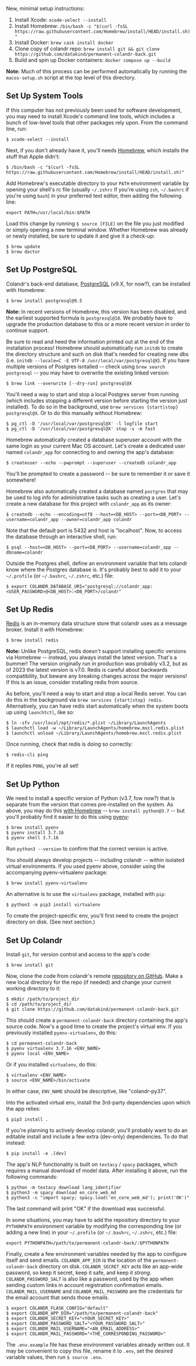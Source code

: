 New, minimal setup instructions:

1. Install Xcode: `xcode-select --install`
1. Install Homebrew: `/bin/bash -c "$(curl -fsSL https://raw.githubusercontent.com/Homebrew/install/HEAD/install.sh)"`
1. Install Docker: `brew cask install docker`
1. Clone copy of colandr repo: `brew install git && git clone https://github.com/datakind/permanent-colandr-back.git`
1. Build and spin up Docker containers: `docker compose up --build`


**Note:** Much of this process can be performed automatically by running the `macos-setup.sh` script at the top level of this directory.


## Set Up System Tools

If this computer has not previously been used for software development, you may need to install Xcode's command line tools, which includes a bunch of low-level tools that other packages rely upon. From the command line, run:

```shell
$ xcode-select --install
```

Next, if you don't already have it, you'll needs [Homebrew](http://brew.sh), which installs the stuff that Apple didn’t:

```shell
$ /bin/bash -c "$(curl -fsSL https://raw.githubusercontent.com/Homebrew/install/HEAD/install.sh)"
```

Add Homebrew's executable directory to your `PATH` environment variable by opening your shell's rc file (usually `~/.zshrc` if you're using `zsh`, `~/.bashrc` if you're using `bash`) in your preferred text editor, then adding the following line:

```
export PATH=/usr/local/bin:$PATH
```

Load this change by running `$ source [FILE]` on the file you just modified or simply opening a new terminal window. Whether Homebrew was already or newly installed, be sure to update it and give it a check-up:

```shell
$ brew update
$ brew doctor
```


## Set Up PostgreSQL

Colandr's back-end database, [PostgreSQL](https://www.postgresql.org) (v9.X, for now?), can be installed with Homebrew:

```shell
$ brew install postgresql@9.5
```

**Note:** In recent versions of Homebrew, this version has been disabled, and the earliest supported formula is `postgresql@10`. We probably have to upgrade the production database to this or a more recent version in order to continue support.

Be sure to read and heed the information printed out at the end of the installation process! Homebrew should automatically run `initdb` to create the directory structure and such on disk that's needed for creating new dbs (i.e. `initdb --locale=C -E UTF-8 /usr/local/var/postgresql@X`). If you have multiple versions of Postgres isntalled -- check using `brew search postgresql` -- you may have to overwrite the existing linked version:

```shell
$ brew link --overwrite [--dry-run] postgresql@X
```

You'll need a way to start and stop a local Postgres server from running (which includes stopping a different version before starting the version just installed). To do so in the background, use `brew services {start|stop} postgresql@X`. Or to do this manually without Homebrew:

```shell
$ pg_ctl -D '/usr/local/var/postgresql@X' -l logfile start
$ pg_ctl -D '/usr/local/var/postgresql@X' stop -s -m fast
```

Homebrew automatically created a database superuser account with the same login as your current Mac OS account. Let's create a dedicated user named `colandr_app` for connecting to and owning the app's database:

```shell
$ createuser --echo --pwprompt --superuser --createdb colandr_app
```

You'll be prompted to create a password -- be sure to remember it or save it somewhere!

Homebrew also automatically created a database named `postgres` that may be used to log info for administrative tasks such as creating a user. Let's create a new database for this project with `colandr_app` as its owner:

```shell
$ createdb --echo --encoding=utf8 --host=<DB_HOST> --port=<DB_PORT> --username=colandr_app --owner=colandr_app colandr
```

Note that the default port is 5432 and host is "localhost". Now, to access the database through an interactive shell, run:

```shell
$ psql --host=<DB_HOST> --port=<DB_PORT> --username=colandr_app --dbname=colandr
```

Outside the Postgres shell, define an environment variable that lets colandr know where the Postgres database is. It's probably best to add it to your `~/.profile` (or `~/.bashrc`, `~/.zshrc`, etc.) file:

```shell
$ export COLANDR_DATABASE_URI="postgresql://colandr_app:<USER_PASSWORD>@<DB_HOST>:<DB_PORT>/colandr"
```


## Set Up Redis

[Redis](https://redis.io) is an in-memory data structure store that colandr uses as a message broker. Install it with Homebrew:

```shell
$ brew install redis
```

**Note:** Unlike PostgreSQL, redis doesn't support installing specific versions via Homebrew -- instead, you always install the latest version. That's a bummer! The version originally run in production was probably v3.2, but as of 2023 the latest version is v7.0. Redis is careful about backwards compatibility, but beware any breaking changes across the major versions! If this is an issue, consider installing redis from source.

As before, you'll need a way to start and stop a local Redis server. You can do this in the background via `brew services {start|stop} redis`. Alternatively, you can have redis start automatically when the system boots up using `launchtctl`, like so:

```shell
$ ln -sfv /usr/local/opt/redis/*.plist ~/Library/LaunchAgents
$ launchctl load -w ~/Library/LaunchAgents/homebrew.mxcl.redis.plist
$ launchctl unload ~/Library/LaunchAgents/homebrew.mxcl.redis.plist
```

Once running, check that redis is doing so correctly:

```shell
$ redis-cli ping
```

If it replies `PONG`, you're all set!


## Set Up Python

We need to install a specific version of Python (v3.7, fow now?) that is separate from the version that comes pre-installed on the system. As above, you may do this [with Homebrew](https://docs.brew.sh/Homebrew-and-Python) -- `brew install python@3.7` -- but you'll probably find it easier to do this using [pyenv](https://github.com/pyenv/pyenv):

```shell
$ brew install pyenv
$ pyenv install 3.7.16
$ pyenv shell 3.7.16
```

Run `python3 --version` to confirm that the correct version is active.

You should always develop projects -- including colandr -- within isolated virtual environments. If you used pyenv above, consider using the accompanying pyenv-virtualenv package:

```shell
$ brew install pyenv-virtualenv
```

An alternative is to use the `virtualenv` package, installed with `pip`:

```shell
$ python3 -m pip3 install virtualenv
```

To create the project-specific env, you'll first need to create the project directory on disk. (See next section.)


## Set Up Colandr

Install `git`, for version control and access to the app's code:

```shell
$ brew install git
```

Now, clone the code from colandr's remote [repository on GitHub](https://github.com/datakind/permanent-colandr-back). Make a new local directory for the repo (if needed) and change your current working directory to it:

```shell
$ mkdir /path/to/project_dir
$ cd /path/to/project_dir
$ git clone https://github.com/datakind/permanent-colandr-back.git
```

This should create a `permanent-colandr-back` directory containing the app's source code. Now's a good time to create the project's virtual env. If you previously installed `pyenv-virtualenv`, do this:

```shell
$ cd permanent-colandr-back
$ pyenv virtualenv 3.7.16 <ENV_NAME>
$ pyenv local <ENV_NAME>
```

Or if you installed `virtualenv`, do this:

```shell
$ virtualenv <ENV_NAME>
$ source <ENV_NAME>/bin/activate
```

In either case, `ENV_NAME` should be descriptive, like "colandr-py37".

Into the activated virtual env, install the 3rd-party dependencies upon which the app relies:

```shell
$ pip3 install .
```

If you're planning to actively develop colandr, you'll probably want to do an editable install and include a few extra (dev-only) dependencies. To do that instead:

```shell
$ pip install -e .[dev]
```

The app's NLP functionality is built on `textacy` / `spacy` packages, which requires a manual download of model data. After installing it above, run the following commands:

```shell
$ python -m textacy download lang_identifier
$ python3 -m spacy download en_core_web_md
$ python3 -c "import spacy; spacy.load('en_core_web_md'); print('OK')"
```

The last command will print "OK" if the download was successful.

In some situations, you may have to add the repository directory to your `PYTHONPATH` environment variable by modifying the corresponding line (or adding a new line) in your `~/.profile` (or `~/.bashrc`, `~/.zshrc`, etc.) file:

```
export PYTHONPATH=/path/to/permanent-colandr-back/:$PYTHONPATH
```

Finally, create a few environment variables needed by the app to configure itself and send emails. `COLANDR_APP_DIR` is the location of the `permanent-colandr-back` directory on disk. `COLANDR_SECRET_KEY` acts like an app-wide password, so keep it secret, keep it safe, and keep it _strong_. `COLANDR_PASSWORD_SALT` is also like a password, used by the app when sending custom links in account registration confirmation emails. `COLANDR_MAIL_USERNAME` and `COLANDR_MAIL_PASSWORD` are the credentials for the email account that sends those emails.

```shell
$ export COLANDR_FLASK_CONFIG="default"
$ export COLANDR_APP_DIR="/path/to/permanent-colandr-back"
$ export COLANDR_SECRET_KEY="<YOUR_SECRET_KEY>"
$ export COLANDR_PASSWORD_SALT="<YOUR_PASSWORD_SALT>"
$ export COLANDR_MAIL_USERNAME="<AN_EMAIL_ADDRESS>"
$ export COLANDR_MAIL_PASSWORD="<THE_CORRESPONDING_PASSWORD>"
```

The `.env.example` file has these environment variables already written out. It may be convenient to copy this file, rename it to `.env`, set the desired variable values, then run `$ source .env`.
